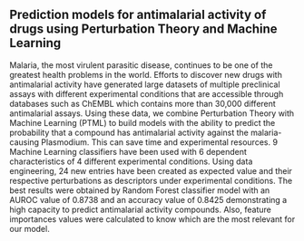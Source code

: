 ## Prediction models for antimalarial activity of drugs using Perturbation Theory and Machine Learning

Malaria, the most virulent parasitic disease, continues to be one of the greatest health problems in the world. Efforts to discover new drugs with antimalarial activity have generated large datasets of multiple preclinical assays with different experimental conditions that are accessible through databases such as ChEMBL which contains more than 30,000 different antimalarial assays. Using these data, we combine Perturbation Theory with Machine Learning (PTML) to build models with the ability to predict the probability that a compound has antimalarial activity against the malaria-causing Plasmodium. This can save time and experimental resources. 
9 Machine Learning classifiers have been used with 6 dependent characteristics of 4 different experimental conditions. Using data engineering, 24 new entries have been created as expected value and their respective perturbations as descriptors under experimental conditions. 
The best results were obtained by Random Forest classifier model with an AUROC value of 0.8738 and an accuracy value of 0.8425 demonstrating a high capacity to predict antimalarial activity compounds. Also, feature importances values were calculated to know which are the most relevant for our model.
